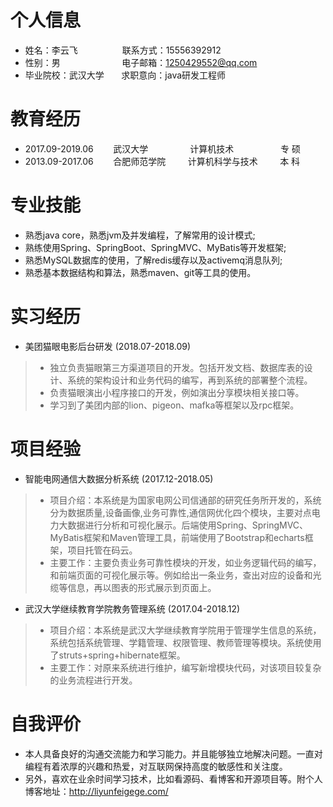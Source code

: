 # 个人信息
* 姓名：李云飞&nbsp;&nbsp;&nbsp;&nbsp;&nbsp;&nbsp;&nbsp;&nbsp;&nbsp;&nbsp;&nbsp;&nbsp;&nbsp;&nbsp;&nbsp;&nbsp;&nbsp;           联系方式：15556392912 
* 性别：男    &nbsp;&nbsp;&nbsp;&nbsp;&nbsp;&nbsp;&nbsp;&nbsp;&nbsp;&nbsp;&nbsp;&nbsp;&nbsp;&nbsp;&nbsp;&nbsp;&nbsp;&nbsp;&nbsp;&nbsp;&nbsp;&nbsp;&nbsp;           电子邮箱：1250429552@qq.com
* 毕业院校：武汉大学&nbsp;&nbsp;&nbsp;&nbsp;&nbsp;&nbsp;&nbsp;求职意向：java研发工程师

# 教育经历
* 2017.09-2019.06&nbsp;&nbsp;&nbsp;&nbsp;&nbsp;&nbsp;&nbsp;&nbsp;武汉大学&nbsp;&nbsp;&nbsp;&nbsp;&nbsp;&nbsp;&nbsp;&nbsp;&nbsp;&nbsp;&nbsp;&nbsp;&nbsp;&nbsp;&nbsp;&nbsp;&nbsp;计算机技术&nbsp;&nbsp;&nbsp;&nbsp;&nbsp;&nbsp;&nbsp;&nbsp;&nbsp;&nbsp;&nbsp;&nbsp;&nbsp;&nbsp;&nbsp;&nbsp;&nbsp;&nbsp;&nbsp;专 硕
* 2013.09-2017.06&nbsp;&nbsp;&nbsp;&nbsp;&nbsp;&nbsp;&nbsp;&nbsp;合肥师范学院&nbsp;&nbsp;&nbsp;&nbsp;&nbsp;&nbsp;&nbsp;&nbsp;&nbsp;计算机科学与技术&nbsp;&nbsp;&nbsp;&nbsp;&nbsp;&nbsp;&nbsp;&nbsp;&nbsp;本 科

# 专业技能
* 熟悉java core，熟悉jvm及并发编程，了解常用的设计模式;
* 熟练使用Spring、SpringBoot、SpringMVC、MyBatis等开发框架;
* 熟悉MySQL数据库的使用，了解redis缓存以及activemq消息队列;
* 熟悉基本数据结构和算法，熟悉maven、git等工具的使用。

# 实习经历
* 美团猫眼电影后台研发 (2018.07-2018.09)
>* 独立负责猫眼第三方渠道项目的开发。包括开发文档、数据库表的设计、系统的架构设计和业务代码的编写，再到系统的部署整个流程。
>* 负责猫眼演出小程序接口的开发，例如演出分享模块相关接口等。
>* 学习到了美团内部的lion、pigeon、mafka等框架以及rpc框架。

# 项目经验
* 智能电网通信大数据分析系统 (2017.12-2018.05)
>* 项目介绍：本系统是为国家电网公司信通部的研究任务所开发的，系统分为数据质量,设备画像,业务可靠性,通信网优化四个模块，主要对点电力大数据进行分析和可视化展示。后端使用Spring、SpringMVC、MyBatis框架和Maven管理工具，前端使用了Bootstrap和echarts框架，项目托管在码云。
>* 主要工作：主要负责业务可靠性模块的开发，如业务逻辑代码的编写，和前端页面的可视化展示等。例如给出一条业务，查出对应的设备和光缆等信息，再以图表的形式展示到页面上。
  
* 武汉大学继续教育学院教务管理系统 (2017.04-2018.12)
>* 项目介绍：本系统是武汉大学继续教育学院用于管理学生信息的系统，系统包括系统管理、学籍管理、权限管理、教师管理等模块。系统使用了struts+spring+hibernate框架。
>* 主要工作：对原来系统进行维护，编写新增模块代码，对该项目较复杂的业务流程进行开发。

# 自我评价
* 本人具备良好的沟通交流能力和学习能力。并且能够独立地解决问题。一直对编程有着浓厚的兴趣和热爱，对互联网保持高度的敏感性和关注度。
* 另外，喜欢在业余时间学习技术，比如看源码、看博客和开源项目等。附个人博客地址：http://liyunfeigege.com/
